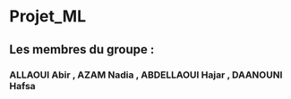 # Projet_ML

## Les membres du groupe : 
### ALLAOUI Abir , AZAM Nadia , ABDELLAOUI Hajar , DAANOUNI Hafsa
